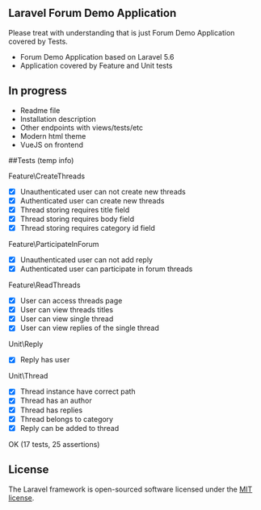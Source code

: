 ## Laravel Forum Demo Application

Please treat with understanding that is just Forum Demo Application covered by Tests.

- Forum Demo Application based on Laravel 5.6
- Application covered by Feature and Unit tests

## In progress

- Readme file
- Installation description 
- Other endpoints with views/tests/etc
- Modern html theme
- VueJS on frontend


##Tests (temp info)

Feature\CreateThreads
- [x] Unauthenticated user can not create new threads
- [x] Authenticated user can create new threads
- [x] Thread storing requires title field
- [x] Thread storing requires body field
- [x] Thread storing requires category id field

Feature\ParticipateInForum
- [x] Unauthenticated user can not add reply
- [x] Authenticated user can participate in forum threads

Feature\ReadThreads
- [x] User can access threads page
- [x] User can view threads titles
- [x] User can view single thread
- [x] User can view replies of the single thread

Unit\Reply
- [x] Reply has user

Unit\Thread
- [x] Thread instance have correct path
- [x] Thread has an author
- [x] Thread has replies
- [x] Thread belongs to category
- [x] Reply can be added to thread

OK (17 tests, 25 assertions)


## License

The Laravel framework is open-sourced software licensed under the [MIT license](https://opensource.org/licenses/MIT).
